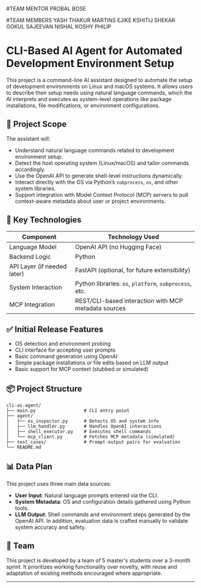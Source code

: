 #TEAM MENTOR
PROBAL BOSE

#TEAM MEMBERS
YASH THAKUR
MARTINS EJIKE
KSHITIJ SHEKAR
GOKUL SAJEEVAN
NISHAL KOSHY PHILIP
# CLI-Based AI Agent for Automated Development Environment Setup

This project is a command-line AI assistant designed to automate the setup of development environments on Linux and macOS systems. It allows users to describe their setup needs using natural language commands, which the AI interprets and executes as system-level operations like package installations, file modifications, or environment configurations.

## 🚀 Project Scope

The assistant will:
- Understand natural language commands related to development environment setup.
- Detect the host operating system (Linux/macOS) and tailor commands accordingly.
- Use the OpenAI API to generate shell-level instructions dynamically.
- Interact directly with the OS via Python’s `subprocess`, `os`, and other system libraries.
- Support integration with Model Context Protocol (MCP) servers to pull context-aware metadata about user or project environments.

## 🧠 Key Technologies

| Component            | Technology Used             |
|---------------------|-----------------------------|
| Language Model       | OpenAI API (no Hugging Face) |
| Backend Logic        | Python                      |
| API Layer (if needed later) | FastAPI (optional, for future extensibility) |
| System Interaction   | Python libraries: `os`, `platform`, `subprocess`, etc. |
| MCP Integration      | REST/CLI-based interaction with MCP metadata sources |

## ✅ Initial Release Features

- OS detection and environment probing
- CLI interface for accepting user prompts
- Basic command generation using OpenAI
- Simple package installations or file edits based on LLM output
- Basic support for MCP context (stubbed or simulated)

## 📦 Project Structure

```
cli-ai-agent/
├── main.py                  # CLI entry point
├── agent/
│   ├── os_inspector.py      # Detects OS and system info
│   ├── llm_handler.py       # Handles OpenAI interactions
│   ├── shell_executor.py    # Executes shell commands
│   └── mcp_client.py        # Fetches MCP metadata (simulated)
├── test_cases/              # Prompt-output pairs for evaluation
└── README.md
```

## 📊 Data Plan

This project uses three main data sources:
- **User Input**: Natural language prompts entered via the CLI.
- **System Metadata**: OS and configuration details gathered using Python tools.
- **LLM Output**: Shell commands and environment steps generated by the OpenAI API.
In addition, evaluation data is crafted manually to validate system accuracy and safety.

## 👥 Team

This project is developed by a team of 5 master's students over a 3-month sprint. It prioritizes working functionality over novelty, with reuse and adaptation of existing methods encouraged where appropriate.

---

